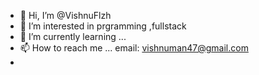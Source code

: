 - 👋 Hi, I’m @VishnuFlzh
- 👀 I’m interested in  prgramming ,fullstack
- 🌱 I’m currently learning ...
- 📫 How to reach me ... email: vishnuman47@gmail.com
- 

<!---
VishnuFlzh/VishnuFlzh is a ✨ special ✨ repository because its `README.md` (this file) appears on your GitHub profile.
You can click the Preview link to take a look at your changes.
--->
